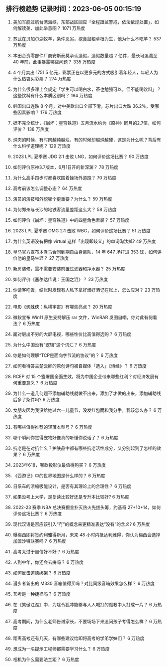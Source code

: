 
## 排行榜趋势 记录时间：2023-06-05 00:15:19
  
  1. 美加军舰过航台湾海峡，东部战区回应「全程跟监警戒，依法依规处置」，如何解读美、加此举意图？ 1071 万热度
    
  2. 苏武在贝加尔湖牧羊，条件恶劣，挖食鼠粮草根为生，他为什么不吃羊？ 537 万热度
    
  3. 本田合资零部件厂商安斯泰莫承认造假，造假数量超 2 亿件，最长可追溯至 40 年前，此事暴露哪些问题？ 335 万热度
    
  4. 4 个月卖出 1751.5 亿元，彩票正在以更多元的方式吸引着年轻人，年轻人为什么热衷买彩票？ 274 万热度
    
  5. 为什么很多课上会规定「学生可以喝白水，茶也勉强可以，但不能喝饮料」？这些饮料有什么本质区别吗？ 194 万热度
    
  6. 韩国出口连跌 8 个月，对中美欧出口全部下滑，芯片出口大跌 36.2%，受哪些因素影响？ 176 万热度
    
  7. 据不完全统计，《崩坏：星穹铁道》五月流水约为《原神》同月的2.7倍，如何评价？ 138 万热度
    
  8. 炖肉的时候，有时肉越炖越烂，有的时候却越炖越硬，这是为什么呢？背后有什么科学道理呢？ 129 万热度
    
  9. 2023 LPL 夏季赛 JDG 2:1 击败 LNG，如何评价这场比赛？ 90 万热度
    
  10. 如何评价原神3.7版本，6月1日开的新深渊？ 78 万热度
    
  11. 为什么高手跑步时都喜欢围着操场外道跑？ 70 万热度
    
  12. 高考前该怎么调整心态？ 64 万热度
    
  13. 演员的演技和外貌哪个更重要？为什么？ 59 万热度
    
  14. 为何郑州与长沙的地铁客流量差距这么大？ 58 万热度
    
  15. 如何评价《崩坏：星穹铁道》中的四星角色素裳？ 57 万热度
    
  16. 2023 LPL 夏季赛 OMG 2:1 击败 WBG，如何评价这场比赛？ 51 万热度
    
  17. 为什么英语没有把像 virtual 这样「出现即歧义」的单词淘汰掉? 49 万热度
    
  18. 皇马官方宣布本泽马合同到期自由身离队，14 年 647 场打进 353 球，如何评价他的皇马生涯？ 27 万热度
    
  19. 新房装修，需不需要安装前置过滤器和净水器？ 25 万热度
    
  20. 如何评价《塞尔达传说：王国之泪》？ 23 万热度
    
  21. 你请客吃饭，结账时发现有人私下拿好烟好酒记在账上，怎么应对？ 23 万热度
    
  22. 电影《蜘蛛侠：纵横宇宙》有哪些亮点？ 20 万热度
    
  23. 微软宣布 Win11 原生支持解压 rar 文件，WinRAR 发图自嘲，你对此有何看法？ 6 万热度
    
  24. 面对层出不穷的大屏电视，哪些性价比高值得选购？ 6 万热度
    
  25. 为什么中国没有“逻辑”这个词汇？ 6 万热度
    
  26. 你是如何理解“TCP是面向字节流的协议”的？ 6 万热度
    
  27. 如何看待答主楚云卿的原创诗句被自媒体「选入」《诗经》？ 6 万热度
    
  28. RCEP 对 15 个签署国全面生效，将为中国企业带来哪些红利？对经济发展有何重要意义？ 6 万热度
    
  29. 为什么一道几何题不添加辅助线就做不出来，添加了才做的出来，添加辅助线后多了条件吗? 6 万热度
    
  30. 女朋友因为我没给她过六一儿童节，没发红包而和我分手，我该怎么办？ 6 万热度
    
  31. 有哪些值得推荐的轻薄本型号？ 6 万热度
    
  32. 哪个瞬间你觉得宠物好像真的听懂你说话了？ 6 万热度
    
  33. 抗老是在对抗什么？护肤品中都有哪些抗老活性成分，又分别起到了怎样的效果？ 6 万热度
    
  34. 2023年618，哪款投影仪最值得购买？ 6 万热度
    
  35. 《西游记》中的世界地图是什么样的？ 6 万热度
    
  36. 日系车的溃缩吸能设计，是否有其理论上的合理性？ 6 万热度
    
  37. 如果没考上大学，是复读比较好还是专升本比较好? 6 万热度
    
  38. 2022-23 赛季 NBA 总决赛掘金扑灭热火先拔头筹，约基奇 27+10+14，如何评价这场比赛？ 6 万热度
    
  39. 现代汉语是否应该引入“冇”的概念来更精准表达“没有”的含义? 6 万热度
    
  40. 曝梅西即将签约利雅得新月，未来 48 小时内抵达利雅得，你认为梅西会选择加盟沙特联赛吗？ 6 万热度
    
  41. 高考太过于自信好不好？ 6 万热度
    
  42. 人到中年，你还会去拼吗？ 6 万热度
    
  43. 如何反击道德绑架？ 6 万热度
    
  44. 漫步者新出的 M330 音箱值得买吗？对比同级音箱效果怎么样？ 6 万热度
    
  45. 艺考是一种捷径吗？ 6 万热度
    
  46. 在《笑傲江湖》中，为啥令狐冲能够与人人喊打的魔教中人打成一片？ 6 万热度
    
  47. 高考期间，为什么老师告诫家长，不要场场下来追问孩子考得怎么样？ 6 万热度
    
  48. 距离高考还有几天，有哪些建议给即将高考的学弟学妹们？ 6 万热度
    
  49. 想成为一名提示工程师都需要学习什么？ 6 万热度
    
  50. 相机为什么需要法兰距？ 6 万热度
    